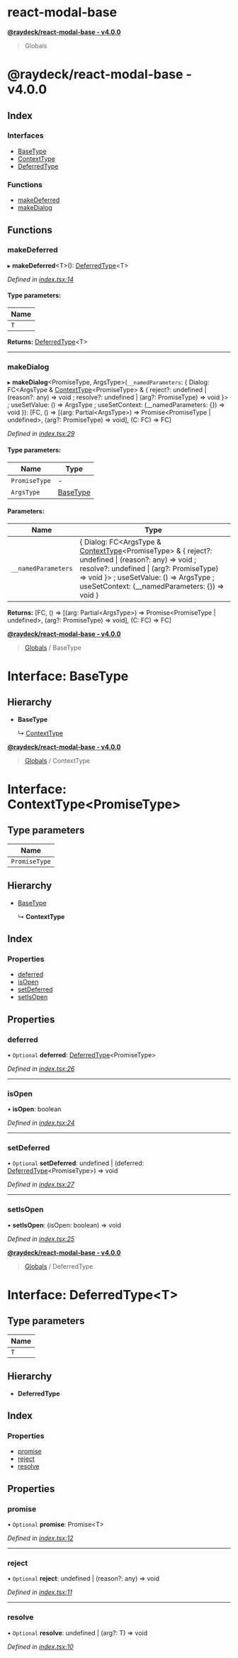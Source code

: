
<a name="readmemd"></a>

# react-modal-base


<a name="_librarymd"></a>

**[@raydeck/react-modal-base - v4.0.0](#readmemd)**

> Globals

# @raydeck/react-modal-base - v4.0.0

## Index

### Interfaces

* [BaseType](#interfacesbasetypemd)
* [ContextType](#interfacescontexttypemd)
* [DeferredType](#interfacesdeferredtypemd)

### Functions

* [makeDeferred](#makedeferred)
* [makeDialog](#makedialog)

## Functions

### makeDeferred

▸ **makeDeferred**\<T>(): [DeferredType](#interfacesdeferredtypemd)\<T>

*Defined in [index.tsx:14](https://github.com/rhdeck/react-modal-base/blob/3e40bb1/src/index.tsx#L14)*

#### Type parameters:

Name |
------ |
`T` |

**Returns:** [DeferredType](#interfacesdeferredtypemd)\<T>

___

### makeDialog

▸ **makeDialog**\<PromiseType, ArgsType>(`__namedParameters`: { Dialog: FC\<ArgsType & [ContextType](#interfacescontexttypemd)\<PromiseType> & { reject?: undefined \| (reason?: any) => void ; resolve?: undefined \| (arg?: PromiseType) => void  }> ; useSetValue: () => ArgsType ; useSetContext: (__namedParameters: {}) => void  }): [FC, () => [(arg: Partial\<ArgsType>) => Promise\<PromiseType \| undefined>, (arg?: PromiseType) => void], (C: FC) => FC]

*Defined in [index.tsx:29](https://github.com/rhdeck/react-modal-base/blob/3e40bb1/src/index.tsx#L29)*

#### Type parameters:

Name | Type |
------ | ------ |
`PromiseType` | - |
`ArgsType` | [BaseType](#interfacesbasetypemd) |

#### Parameters:

Name | Type |
------ | ------ |
`__namedParameters` | { Dialog: FC\<ArgsType & [ContextType](#interfacescontexttypemd)\<PromiseType> & { reject?: undefined \| (reason?: any) => void ; resolve?: undefined \| (arg?: PromiseType) => void  }> ; useSetValue: () => ArgsType ; useSetContext: (__namedParameters: {}) => void  } |

**Returns:** [FC, () => [(arg: Partial\<ArgsType>) => Promise\<PromiseType \| undefined>, (arg?: PromiseType) => void], (C: FC) => FC]


<a name="interfacesbasetypemd"></a>

**[@raydeck/react-modal-base - v4.0.0](#readmemd)**

> [Globals](#readmemd) / BaseType

# Interface: BaseType

## Hierarchy

* **BaseType**

  ↳ [ContextType](#interfacescontexttypemd)


<a name="interfacescontexttypemd"></a>

**[@raydeck/react-modal-base - v4.0.0](#readmemd)**

> [Globals](#readmemd) / ContextType

# Interface: ContextType\<**PromiseType**>

## Type parameters

Name |
------ |
`PromiseType` |

## Hierarchy

* [BaseType](#interfacesbasetypemd)

  ↳ **ContextType**

## Index

### Properties

* [deferred](#deferred)
* [isOpen](#isopen)
* [setDeferred](#setdeferred)
* [setIsOpen](#setisopen)

## Properties

### deferred

• `Optional` **deferred**: [DeferredType](#interfacesdeferredtypemd)\<PromiseType>

*Defined in [index.tsx:26](https://github.com/rhdeck/react-modal-base/blob/3e40bb1/src/index.tsx#L26)*

___

### isOpen

•  **isOpen**: boolean

*Defined in [index.tsx:24](https://github.com/rhdeck/react-modal-base/blob/3e40bb1/src/index.tsx#L24)*

___

### setDeferred

• `Optional` **setDeferred**: undefined \| (deferred: [DeferredType](#interfacesdeferredtypemd)\<PromiseType>) => void

*Defined in [index.tsx:27](https://github.com/rhdeck/react-modal-base/blob/3e40bb1/src/index.tsx#L27)*

___

### setIsOpen

•  **setIsOpen**: (isOpen: boolean) => void

*Defined in [index.tsx:25](https://github.com/rhdeck/react-modal-base/blob/3e40bb1/src/index.tsx#L25)*


<a name="interfacesdeferredtypemd"></a>

**[@raydeck/react-modal-base - v4.0.0](#readmemd)**

> [Globals](#readmemd) / DeferredType

# Interface: DeferredType\<**T**>

## Type parameters

Name |
------ |
`T` |

## Hierarchy

* **DeferredType**

## Index

### Properties

* [promise](#promise)
* [reject](#reject)
* [resolve](#resolve)

## Properties

### promise

• `Optional` **promise**: Promise\<T>

*Defined in [index.tsx:12](https://github.com/rhdeck/react-modal-base/blob/3e40bb1/src/index.tsx#L12)*

___

### reject

• `Optional` **reject**: undefined \| (reason?: any) => void

*Defined in [index.tsx:11](https://github.com/rhdeck/react-modal-base/blob/3e40bb1/src/index.tsx#L11)*

___

### resolve

• `Optional` **resolve**: undefined \| (arg?: T) => void

*Defined in [index.tsx:10](https://github.com/rhdeck/react-modal-base/blob/3e40bb1/src/index.tsx#L10)*
